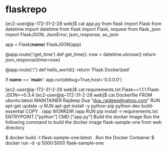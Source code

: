 # flaskrepo
[ec2-user@ip-172-31-2-28 web]$ cat app.py
from flask import Flask
from datetime import datetime
from flask import Flask, request
from flask_json import FlaskJSON, JsonError, json_response, as_json

app = Flask(__name__)
FlaskJSON(app)


@app.route('/get_time')
def get_time():
    now = datetime.utcnow()
    return json_response(time=now)

@app.route('/')
def hello_world():
    return 'Flask Dockerized'

if __name__ == '__main__':
    app.run(debug=True,host='0.0.0.0')
	
[ec2-user@ip-172-31-2-28 web]$ cat requirements.txt
Flask==1.1.1
Flask-JSON==0.3.4
[ec2-user@ip-172-31-2-28 web]$ cat Dockerfile
FROM ubuntu:latest
MAINTAINER Rajdeep Dua "dua_rajdeep@yahoo.com"
RUN apt-get update -y
RUN apt-get install -y python-pip python-dev build-essential
COPY . /app
WORKDIR /app
RUN pip install -r requirements.txt
ENTRYPOINT ["python"]
CMD ["app.py"]
Build the docker Image
Run the following command to build the docker image flask-sample-one from web directory

$ docker build -t flask-sample-one:latest .
Run the Docker Container
$ docker run -d -p 5000:5000 flask-sample-one

